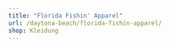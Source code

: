 ```yaml
---
title: "Florida Fishin' Apparel"
url: /daytona-beach/florida-fishin-apparel/
shop: Kleidung
---
```

